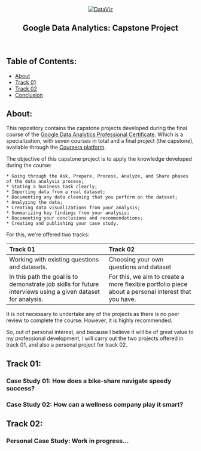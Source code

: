 <p align="center">
  <a href="https://github.com/marcoshsq/Marcos_Henrique_Portfolio">
    <img src="https://github.com/marcoshsq/GoogleDataAnalyticsCapstone/blob/main/Template/Grow%20with%20Google.jpg" alt="DataViz" width="" height="">
  </a>
</p>  
  <h2 align="center">Google Data Analytics: Capstone Project</h2>
</div>
<br>

<h2>Table of Contents:</h2>

- [About]()
- [Track 01]()
- [Track 02]()
- [Conclusion]()

<h2>About:</h2>

This repository contains the capstone projects developed during the final course of the [Google Data Analytics Professional Certificate](https://grow.google/certificates/data-analytics/#?modal_active=none). Which is a specialization, with seven courses in total and a final project (the capstone), available through the [Coursera platform](https://www.coursera.org/professional-certificates/google-data-analytics?utm_source=google&utm_medium=institutions&utm_campaign=gwgsite&_ga=2.9421750.2040741674.1653285212-1302159354.1638532535).

The objective of this capstone project is to apply the knowledge developed during the course:

    * Going through the Ask, Prepare, Process, Analyze, and Share phases of the data analysis process;
    * Stating a business task clearly;
    * Importing data from a real dataset;
    * Documenting any data cleaning that you perform on the dataset;
    * Analyzing the data;
    * Creating data visualizations from your analysis;
    * Summarizing key findings from your analysis;
    * Documenting your conclusions and recommendations;
    * Creating and publishing your case study.

For this, we're offered two tracks:

| Track 01 | Track 02 |
| :-- | :-- |
| Working with existing questions and datasets. | Choosing your own questions and dataset |
| In this path the goal is to demonstrate job skills for future interviews using a given dataset for analysis. | For this, we aim to create a more flexible portfolio piece about a personal interest that you have. |

It is not necessary to undertake any of the projects as there is no peer review to complete the course. However, it is highly recommended.

So, out of personal interest, and because I believe it will be of great value to my professional development, I will carry out the two projects offered in track 01, and also a personal project for track 02.

##

<h2>Track 01:</h2>

<h3>Case Study 01: How does a bike-share navigate speedy success?</h3>

<h3>Case Study 02: How can a wellness company play it smart?</h3>

<h2>Track 02:</h2>

<h3>Personal Case Study: Work in progress...</h3>
